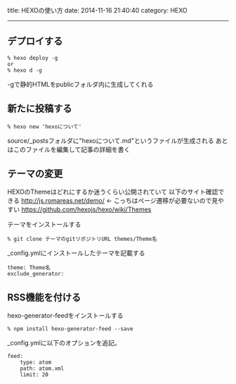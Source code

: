 title: HEXOの使い方
date: 2014-11-16 21:40:40
category: HEXO

---

## デプロイする
```
% hexo deploy -g
or
% hexo d -g
```
-gで静的HTMLをpublicフォルダ内に生成してくれる

## 新たに投稿する
```
% hexo new 'hexoについて'
```
source/_postsフォルダに"hexoについて.md"というファイルが生成される
あとはこのファイルを編集して記事の詳細を書く

## テーマの変更
HEXOのThemeはどれにするか迷うくらい公開されていて
以下のサイト確認できる
http://js.romareas.net/demo/ ← こっちはページ遷移が必要ないので見やすい
https://github.com/hexojs/hexo/wiki/Themes

テーマをインストールする
```
% git clone テーマのgitリポジトリURL themes/Theme名
```
_config.ymlにインストールしたテーマを記載する
```
theme: Theme名
exclude_generator:
```

## RSS機能を付ける
hexo-generator-feedをインストールする
```
% npm install hexo-generator-feed --save
```

_config.ymlに以下のオプションを追記。
```
feed:
    type: atom
    path: atom.xml
    limit: 20
```
